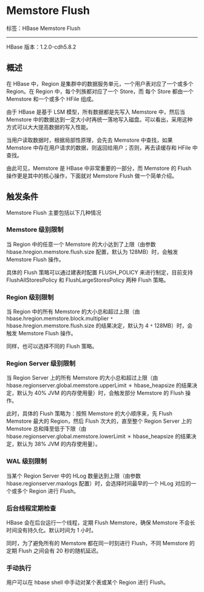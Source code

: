 # Memstore Flush

标签：HBase Memstore Flush

---

HBase 版本：1.2.0-cdh5.8.2

## 概述

在 HBase 中，Region 是集群中的数据服务单元，一个用户表对应了一个或多个 Region。在 Region 中，每个列族都对应了一个 Store，而 每个 Store 都由一个 Memstore 和一个或多个 HFile 组成。

由于 HBase 是基于 LSM 模型，所有数据都是先写入 Memstore 中，然后当 Memstore 中的数据达到一定大小时再统一落地写入磁盘。可以看出，采用这种方式可以大大提高数据的写入性能。

当用户读取数据时，根据局部性原理，会先去 Memstore 中查找，如果 Memstore 中存在用户请求的数据，则返回给用户；否则，再去读缓存和 HFile 中查找。

由此可见，Memstore 是 HBase 中非常重要的一部分，而 Memstore 的 Flush 操作更是其中的核心操作，下面就对 Memstore Flush 做一个简单介绍。

## 触发条件

Memstore Flush 主要包括以下几种情况

### Memstore 级别限制

当 Region 中的任意一个 Memstore 的大小达到了上限（由参数 hbase.hregion.memstore.flush.size 配置，默认为 128MB）时，会触发 Memstore Flush 操作。

具体的 Flush 策略可以通过建表时配置 FLUSH_POLICY 来进行制定，目前支持 FlushAllStoresPolicy 和 FlushLargeStoresPolicy 两种 Flush 策略。

### Region 级别限制

当 Region 中的所有 Memstore 的大小总和超过上限（由 hbase.hregion.memstore.block.multiplier `* `hbase.hregion.memstore.flush.size 的结果决定，默认为 4 `*` 128MB）时，会触发 Memstore Flush 操作。 

同样，也可以选择不同的 Flush 策略。

### Region Server 级别限制

当 Region Server 上的所有 Memstore 的大小总和超过上限（由 hbase.regionserver.global.memstore.upperLimit `＊` hbase_heapsize 的结果决定，默认为 40% JVM 的内存使用量）时，会触发部分 Memstore 的 Flush 操作。

此时，具体的 Flush 策略为：按照 Memstore 的大小顺序来，先 Flush Memstore 最大的 Region，然后 Flush 次大的，直至整个 Region Server 上的 Memstore 总和降至低于下限（由 hbase.regionserver.global.memstore.lowerLimit `＊` hbase_heapsize 的结果决定，默认为 38% JVM 的内存使用量）。

### WAL 级别限制

当某个 Region Server 中的 HLog 数量达到上限（由参数 hbase.regionserver.maxlogs 配置）时，会选择时间最早的一个 HLog 对应的一个或多个 Region 进行 Flush。

### 后台线程定期检查

HBase 会在后台运行一个线程，定期 Flush Memstore，确保 Memstore 不会长时间没有持久化。默认时间为 1 小时。

同时，为了避免所有的 Memstore 都在同一时刻进行 Flush，不同 Memstore 的定期 Flush 之间会有 20 秒的随机延迟。

### 手动执行

用户可以在 hbase shell 中手动对某个表或某个 Region 进行 Flush。